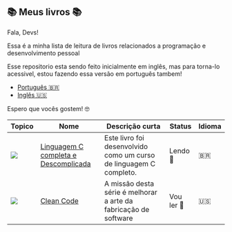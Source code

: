 ## 📚 Meus livros 📚

Fala, Devs!

Essa é a minha lista de leitura de livros relacionados a programação e desenvolvimento pessoal 

Esse repositorio esta sendo feito inicialmente em inglês, mas para torna-lo acessivel, estou fazendo essa versão em português tambem! 


* [Português 🇧🇷](https://github.com/MilenaCarecho/myBooks/tree/Pt-br)
* [Inglês 🇺🇸](https://github.com/MilenaCarecho/myBooks)


Espero que vocês gostem! 🤓

|Topico                                                                | Nome                                                                                                                             | Descrição curta                                                      | Status     | Idioma   |
|----------------------------------------------------------------------| ---------------------------------------------------------------------------------------------------------------------------------| ---------------------------------------------------------- | ---------- |----------|
|<img src="https://img.icons8.com/color/48/000000/c-programming.png"/> | [Linguagem C completa e Descomplicada](https://github.com/MilenaCarecho/myBooks/tree/master/LinguagemCCompletaDescomplocada_Andre)       | Este livro foi desenvolvido como um curso de linguagem C completo.                                          | Lendo   📖 |    🇧🇷    | 
|<img src="https://img.icons8.com/nolan/64/development-skill.png"/>    | [Clean Code](https://github.com/MilenaCarecho/myBooks/tree/master/Clean%20Code)                                |A missão desta série é melhorar a arte da fabricação de software                                             | Vou ler 📅 |    🇺🇸    | 
